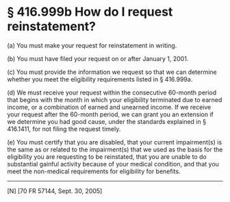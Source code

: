 # § 416.999b   How do I request reinstatement?

(a) You must make your request for reinstatement in writing.


(b) You must have filed your request on or after January 1, 2001.


(c) You must provide the information we request so that we can determine whether you meet the eligibility requirements listed in § 416.999a.


(d) We must receive your request within the consecutive 60-month period that begins with the month in which your eligibility terminated due to earned income, or a combination of earned and unearned income. If we receive your request after the 60-month period, we can grant you an extension if we determine you had good cause, under the standards explained in § 416.1411, for not filing the request timely.


(e) You must certify that you are disabled, that your current impairment(s) is the same as or related to the impairment(s) that we used as the basis for the eligibility you are requesting to be reinstated, that you are unable to do substantial gainful activity because of your medical condition, and that you meet the non-medical requirements for eligibility for benefits.



---

[N] [70 FR 57144, Sept. 30, 2005]




